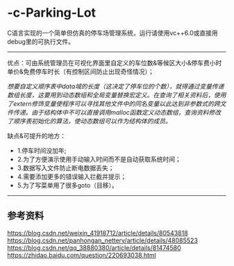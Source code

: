 # -c-Parking-Lot
C语言实现的一个简单但仿真的停车场管理系统，运行请使用vc++6.0或直接用debug里的可执行文件。</br>
***
优点：可由系统管理员在可视化界面里自定义的车位数&等候区大小&停车费小时单价&免费停车时长（有控制区间防止出现奇怪情况）；<br>

_想要自定义顺序表中data域的长度（这决定了停车位的个数），就得通过变量传递数组长度，这要用到动态数组和全局变量替换宏定义。在查询了相关资料后，使用了extern修饰变量使程序可以寻找其他文件中的同名变量以此达到非参数式的跨文件传递。由于结构体中不可以直接调用malloc函数定义动态数组，查询资料修改了顺序表初始化的算法，使动态数组可以作为结构体的成员。_</br>

缺点&可提升的地方：
* 1.停车时间没加年;
* 2.为了方便演示使用手动输入时间而不是自动获取系统时间；
* 3.数据写入文件防止断电数据丢失；
* 4.需要添加更多的错误输入拦截并提示；
* 5.为了写菜单用了很多goto（目移）。
***
## 参考资料
https://blog.csdn.net/weixin_41918712/article/details/80543818</br>
https://blog.csdn.net/panhongan_nettery/article/details/48085523</br>
https://blog.csdn.net/qq_38880380/article/details/81474580</br>
https://zhidao.baidu.com/question/220693038.html</br>
